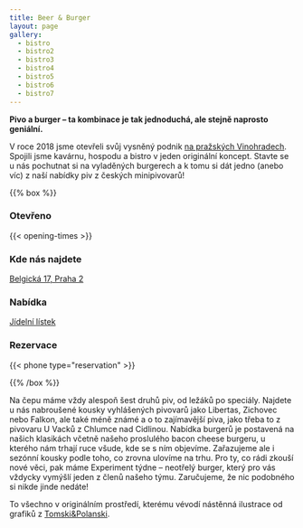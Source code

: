 ```yaml
---
title: Beer & Burger
layout: page
gallery:
  - bistro
  - bistro2
  - bistro3
  - bistro4
  - bistro5
  - bistro6
  - bistro7
---
```

**Pivo a burger – ta kombinace je tak jednoduchá, ale stejně naprosto geniální.**

V roce 2018 jsme otevřeli svůj vysněný podnik [na pražských Vinohradech](/kontakt/). Spojili jsme kavárnu, hospodu a bistro v jeden originální koncept. Stavte se u nás pochutnat si na vyladěných burgerech a k tomu si dát jedno (anebo víc) z naší nabídky piv z českých minipivovarů!

{{% box %}}

### Otevřeno

{{< opening-times >}}

### Kde nás najdete

[Belgická 17, Praha 2](/kontakt/)

### Nabídka

[Jídelní lístek](/media/menu.pdf)

### Rezervace

{{< phone type="reservation" >}}

{{% /box %}}

Na čepu máme vždy alespoň šest druhů piv, od ležáků po speciály. Najdete u nás nabroušené kousky vyhlášených pivovarů jako Libertas, Zichovec nebo Falkon, ale také méně známé a o to zajímavější piva, jako třeba to z pivovaru U Vacků z Chlumce nad Cidlinou. Nabídka burgerů je postavená na našich klasikách včetně našeho proslulého bacon cheese burgeru, u kterého nám trhají ruce všude, kde se s ním objevíme. Zařazujeme ale i sezónní kousky podle toho, co zrovna ulovíme na trhu. Pro ty, co rádi zkouší nové věci, pak máme Experiment týdne – neotřelý burger, který pro vás vždycky vymýšlí jeden z členů našeho týmu. Zaručujeme, že nic podobného si nikde jinde nedáte!

To všechno v originálním prostředí, kterému vévodí nástěnná ilustrace od grafiků z [Tomski&Polanski](https://www.tomskipolanski.com).